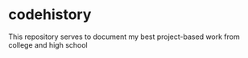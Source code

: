 # codehistory
This repository serves to document my best project-based work from college and high school
